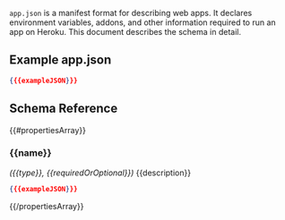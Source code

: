 `app.json` is a manifest format for describing web apps. It declares environment
variables, addons, and other information required to run an app on Heroku. This
document describes the schema in detail.

## Example app.json

```json
{{{exampleJSON}}}
```

## Schema Reference

{{#propertiesArray}}

### {{name}}

_({{type}}, {{requiredOrOptional}})_ {{description}}

```json
{{{exampleJSON}}}
```

{{/propertiesArray}}
